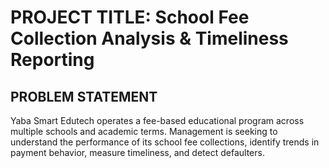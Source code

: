 # PROJECT TITLE: School Fee Collection Analysis & Timeliness Reporting

## PROBLEM STATEMENT

Yaba Smart Edutech operates a fee-based educational program across multiple schools and academic terms. Management is seeking to understand the performance of its school fee collections, identify trends in payment behavior, measure timeliness, and detect defaulters.
